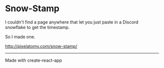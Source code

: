 # Snow-Stamp

I couldn't find a page anywhere that let you just paste in a Discord snowflake to get the timestamp.

So I made one.

http://pixelatomy.com/snow-stamp/

---

Made with create-react-app